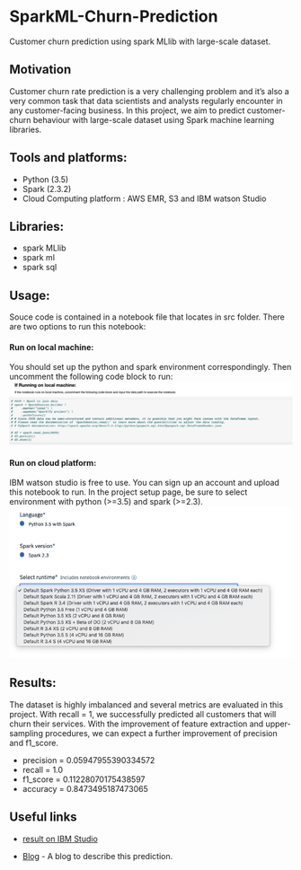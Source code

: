 # SparkML-Churn-Prediction
Customer churn prediction using spark MLlib with large-scale dataset.

## Motivation
Customer churn rate prediction is a very challenging problem and it’s also a very common task that data scientists and analysts regularly encounter in any customer-facing business. In this project, we aim to predict customer-churn behaviour with large-scale dataset using Spark machine learning libraries.

## Tools and platforms:
* Python (3.5)
* Spark (2.3.2)
* Cloud Computing platform : AWS EMR, S3 and IBM watson Studio

## Libraries:
* spark MLlib
* spark ml
* spark sql

## Usage:
Souce code is contained in a notebook file that locates in src folder. There are two options to run this notebook:

#### Run on local machine:
You should set up the python and spark environment correspondingly. Then uncomment the following code block to run:
<img src="./img/local-machine.png"><br>

#### Run on cloud platform:
IBM watson studio is free to use. You can sign up an account and upload this notebook to run. In the project setup page, be sure to select environment with python (>=3.5) and spark (>=2.3).
<img src="./img/ibm-studio.png"><br>

## Results:
The dataset is highly imbalanced and several metrics are evaluated in this project. With recall = 1, we successfully predicted all customers that will churn their services. With the improvement of feature extraction and upper-sampling procedures, we can expect a further improvement of precision and f1_score.

* precision =  0.05947955390334572
* recall =  1.0
* f1_score =  0.11228070175438597
* accuracy =  0.8473495187473065


## Useful links
* [result on IBM Studio](https://dataplatform.cloud.ibm.com/analytics/notebooks/v2/81597f8f-8bea-4bef-98c1-9dc1cc2e594c/view?access_token=c6de2f2300a97ba59bd2ebd4a657b22ff92dc84117b133c95c8c06659cfebc99)

* [Blog](https://medium.com/@lihaoyu001/customer-churn-prediction-using-spark-mllib-with-large-scale-dataset-7292c55cc43d) - A blog to describe this prediction.
